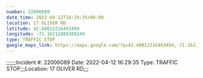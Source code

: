 ```yaml
---
number: 22006089
date_time: 2022-04-12T16:29:35+00:00
location: 17 OLIVER RD
latitude: 42.40012216493494
longitude: -71.16212888209249
type: TRAFFIC STOP
google_maps_link: https://maps.google.com/?q=42.40012216493494,-71.16212888209249
---
```


;;;;;;Incident #: 22006089   Date: 2022-04-12 16:29:35    Type: TRAFFIC STOP;;;Location: 17 OLIVER RD;;;
